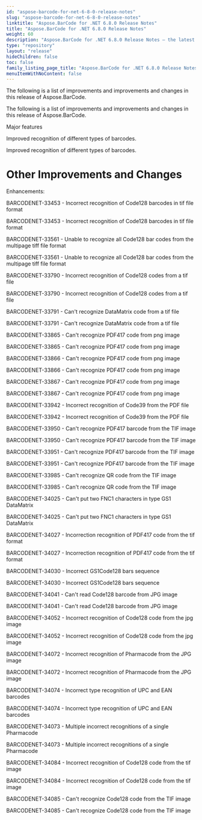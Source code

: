 ```yaml
---
id: "aspose-barcode-for-net-6-8-0-release-notes"
slug: "aspose-barcode-for-net-6-8-0-release-notes"
linktitle: "Aspose.BarCode for .NET 6.8.0 Release Notes"
title: "Aspose.BarCode for .NET 6.8.0 Release Notes"
weight: 60
description: "Aspose.BarCode for .NET 6.8.0 Release Notes – the latest updates and fixes."
type: "repository"
layout: "release"
hideChildren: false
toc: false
family_listing_page_title: "Aspose.BarCode for .NET 6.8.0 Release Notes"
menuItemWithNoContent: false
---
```


The following is a list of improvements and improvements and changes in this release of Aspose.BarCode. 

The following is a list of improvements and improvements and changes in this release of Aspose.BarCode.

Major features

Improved recognition of different types of barcodes. 

Improved recognition of different types of barcodes.
# **Other Improvements and Changes**
Enhancements:

BARCODENET-33453 - Incorrect recognition of Code128 barcodes in tif file format 

BARCODENET-33453 - Incorrect recognition of Code128 barcodes in tif file format

BARCODENET-33561 - Unable to recognize all Code128 bar codes from the multipage tiff file format 

BARCODENET-33561 - Unable to recognize all Code128 bar codes from the multipage tiff file format

BARCODENET-33790 - Incorrect recognition of Code128 codes from a tif file 

BARCODENET-33790 - Incorrect recognition of Code128 codes from a tif file

BARCODENET-33791 - Can't recognize DataMatrix code from a tif file 

BARCODENET-33791 - Can't recognize DataMatrix code from a tif file

BARCODENET-33865 - Can't recognize PDF417 code from png image 

BARCODENET-33865 - Can't recognize PDF417 code from png image

BARCODENET-33866 - Can't recognize PDF417 code from png image 

BARCODENET-33866 - Can't recognize PDF417 code from png image

BARCODENET-33867 - Can't recognize PDF417 code from png image 

BARCODENET-33867 - Can't recognize PDF417 code from png image

BARCODENET-33942 - Incorrect recognition of Code39 from the PDF file 

BARCODENET-33942 - Incorrect recognition of Code39 from the PDF file

BARCODENET-33950 - Can't recognize PDF417 barcode from the TIF image 

BARCODENET-33950 - Can't recognize PDF417 barcode from the TIF image

BARCODENET-33951 - Can't recognize PDF417 barcode from the TIF image 

BARCODENET-33951 - Can't recognize PDF417 barcode from the TIF image

BARCODENET-33985 - Can't recognize QR code from the TIF image 

BARCODENET-33985 - Can't recognize QR code from the TIF image

BARCODENET-34025 - Can't put two FNC1 characters in type GS1 DataMatrix 

BARCODENET-34025 - Can't put two FNC1 characters in type GS1 DataMatrix

BARCODENET-34027 - Incorrection recognition of PDF417 code from the tif format 

BARCODENET-34027 - Incorrection recognition of PDF417 code from the tif format

BARCODENET-34030 - Incorrect GS1Code128 bars sequence 

BARCODENET-34030 - Incorrect GS1Code128 bars sequence

BARCODENET-34041 - Can't read Code128 barcode from JPG image 

BARCODENET-34041 - Can't read Code128 barcode from JPG image

BARCODENET-34052 - Incorrect recognition of Code128 code from the jpg image 

BARCODENET-34052 - Incorrect recognition of Code128 code from the jpg image

BARCODENET-34072 - Incorrect recognition of Pharmacode from the JPG image 

BARCODENET-34072 - Incorrect recognition of Pharmacode from the JPG image

BARCODENET-34074 - Incorrect type recognition of UPC and EAN barcodes 

BARCODENET-34074 - Incorrect type recognition of UPC and EAN barcodes

BARCODENET-34073 - Multiple incorrect recognitions of a single Pharmacode 

BARCODENET-34073 - Multiple incorrect recognitions of a single Pharmacode

BARCODENET-34084 - Incorrect recognition of Code128 code from the tif image 

BARCODENET-34084 - Incorrect recognition of Code128 code from the tif image

BARCODENET-34085 - Can't recognize Code128 code from the TIF image 

BARCODENET-34085 - Can't recognize Code128 code from the TIF image
